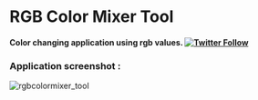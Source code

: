 # RGB Color Mixer Tool

#### Color changing application using rgb values. [![Twitter Follow](https://img.shields.io/twitter/follow/espadrine.svg?style=social&label=Follow&style=flat-square)]()

### Application screenshot : 

![rgbcolormixer_tool](https://cloud.githubusercontent.com/assets/15425071/24827623/f46a2e7c-1c55-11e7-8541-8832b489933e.PNG)
